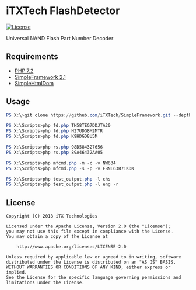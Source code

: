 # iTXTech FlashDetector

[![License](https://img.shields.io/github/license/iTXTech/FlashDetector.svg)](https://github.com/iTXTech/FlashDetector/blob/master/LICENSE)

Universal NAND Flash Part Number Decoder

## Requirements

* [PHP 7.2](https://secure.php.net)
* [SimpleFramework 2.1](https://github.com/iTXTech/SimpleFramework)
* [SimpleHtmlDom](https://github.com/PeratX/SimpleHtmlDom)

## Usage

```powershell
PS X:\>git clone https://github.com/iTXTech/SimpleFramework.git --depth=1 sf

PS X:\Scripts>php fd.php TH58TEG7DDJTA20
PS X:\Scripts>php fd.php H27UDG8M2MTR
PS X:\Scripts>php fd.php K9HDGD8U5M

PS X:\Scripts>php rs.php 98D584327656
PS X:\Scripts>php rs.php 89A46432AA05

PS X:\Scripts>php mfcmd.php -m -c -v NW634
PS X:\Scripts>php mfcmd.php -s -p -v FBNL63B71KDK

PS X:\Scripts>php test_output.php -l chs
PS X:\Scripts>php test_output.php -l eng -r
```

## License

    Copyright (C) 2018 iTX Technologies

    Licensed under the Apache License, Version 2.0 (the "License");
    you may not use this file except in compliance with the License.
    You may obtain a copy of the License at

        http://www.apache.org/licenses/LICENSE-2.0

    Unless required by applicable law or agreed to in writing, software
    distributed under the License is distributed on an "AS IS" BASIS,
    WITHOUT WARRANTIES OR CONDITIONS OF ANY KIND, either express or implied.
    See the License for the specific language governing permissions and
    limitations under the License.
